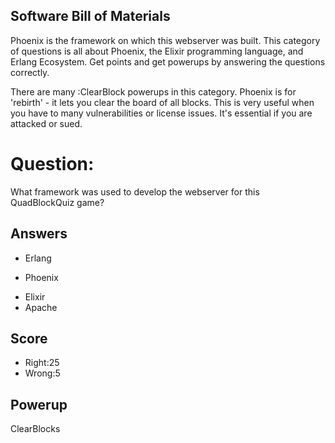 ## Software Bill of Materials
Phoenix is the framework on which this
webserver was built.
This category of questions is all
about Phoenix, the Elixir programming
language, and Erlang Ecosystem.
Get points and get powerups
by answering the questions correctly.

There are many :ClearBlock powerups
in this category.
Phoenix is for 'rebirth' - it
lets you clear the board of all blocks.
This is very useful when you have to
many vulnerabilities or license issues.
It's essential if you are attacked
or sued.

# Question:
What framework was used to develop the webserver for this QuadBlockQuiz game?

## Answers
- Erlang
* Phoenix
- Elixir
- Apache

## Score
- Right:25
- Wrong:5

## Powerup
ClearBlocks
